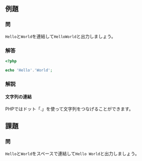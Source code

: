 ## 例題
### 問
`Hello`と`World`を連結して`HelloWorld`と出力しましょう。

### 解答
```php
<?php

echo 'Hello'.'World';

```

### 解説
#### 文字列の連結
PHPではドット「.」を使って文字列をつなげることができます。


## 課題
### 問
`Hello`と`World`をスペースで連結して`Hello World`と出力しましょう。
